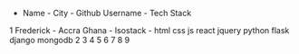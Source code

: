 * Name    -  City - Github Username  - Tech Stack 

1 Frederick - Accra Ghana - Isostack - html css js react jquery python flask django mongodb 
2
3
4
5
6
7
8
9
